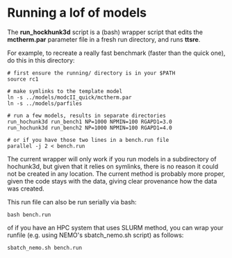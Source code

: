 # Running a lof of models

The **run_hockhunk3d** script is a (bash) wrapper script that edits the **mctherm.par**
parameter file in a fresh run directory, and runs **ttsre**. 

For example, to recreate a really fast benchmark (faster than the
quick one), do this in this directory:

    # first ensure the running/ directory is in your $PATH
    source rc1

    # make symlinks to the template model
    ln -s ../models/modcII_quick/mctherm.par
    ln -s ../models/parfiles

    # run a few models, results in separate directories
    run_hochunk3d run_bench1 NP=1000 NPMIN=100 RGAPD1=3.0
    run_hochunk3d run_bench2 NP=1000 NPMIN=100 RGAPD1=4.0

    # or if you have those two lines in a bench.run file
    parallel -j 2 < bench.run

The current wrapper will only work if you run models in a subdirectory of hochunk3d,
but given that it relies on symlinks, there is no reason it could not be created
in any location. The current method is probably more proper, given the code stays with
the data, giving clear provenance how the data was created.

This run file can also be run serially via bash:

    bash bench.run

of if you have an HPC system that uses SLURM method, you can wrap your
runfile (e.g. using NEMO's sbatch_nemo.sh script) as follows:

    sbatch_nemo.sh bench.run

